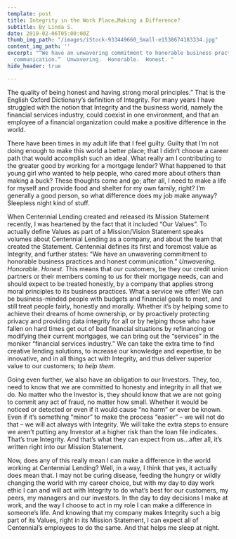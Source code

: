 ```yaml
---
template: post
title: Integrity in the Work Place…Making a Difference?
subtitle: By Linda S.
date: 2019-02-06T05:00:00Z
thumb_img_path: "/images/iStock-933449660_Small-e1538674183334.jpg"
content_img_path: ''
excerpt: "“We have an unwavering commitment to honorable business practices and honest
  communication.”  Unwavering.  Honorable.  Honest. "
hide_header: true

---
```

The quality of being honest and having strong moral principles.” That is the English Oxford Dictionary’s definition of Integrity. For many years I have struggled with the notion that Integrity and the business world, namely the financial services industry, could coexist in one environment, and that an employee of a financial organization could make a positive difference in the world.

There have been times in my adult life that I feel guilty. Guilty that I’m not doing enough to make this world a better place; that I didn’t choose a career path that would accomplish such an ideal. What really am I contributing to the greater good by working for a mortgage lender? What happened to that young girl who wanted to help people, who cared more about others than making a buck? These thoughts come and go; after all, I need to make a life for myself and provide food and shelter for my own family, right? I’m generally a good person, so what difference does my job make anyway? Sleepless night kind of stuff.

When Centennial Lending created and released its Mission Statement recently, I was heartened by the fact that it included “Our Values”. To actually define Values as part of a Mission/Vision Statement speaks volumes about Centennial Lending as a company, and about the team that created the Statement. Centennial defines its first and foremost value as Integrity, and further states: “We have an unwavering commitment to honorable business practices and honest communication.” _Unwavering_. _Honorable_. _Honest_. This means that our customers, be they our credit union partners or their members coming to us for their mortgage needs, can and should expect to be treated honestly, by a company that applies strong moral principles to its business practices. What a service we offer! We can be business-minded people with budgets and financial goals to meet, and still treat people fairly, honestly and morally. Whether it’s by helping some to achieve their dreams of home ownership, or by proactively protecting privacy and providing data integrity for all or by helping those who have fallen on hard times get out of bad financial situations by refinancing or modifying their current mortgages, we can bring out the “services” in the moniker “financial services industry.” We can take the extra time to find creative lending solutions, to increase our knowledge and expertise, to be innovative, and in all things act with Integrity, and thus deliver superior value to our customers; _to help them_.

Going even further, we also have an obligation to our Investors. They, too, need to know that we are committed to honesty and integrity in all that we do. No matter who the Investor is, they should know that we are not going to commit any act of fraud, no matter how small. Whether it would be noticed or detected or even if it would cause “no harm” or ever be known. Even if it’s something “minor” to make the process “easier” – we will not do that – we will act always with Integrity. We will take the extra steps to ensure we aren’t putting any Investor at a higher risk than the loan file indicates. That’s true Integrity. And that’s what they can expect from us…after all, it’s written right into our Mission Statement.

Now, does any of this really mean I can make a difference in the world working at Centennial Lending? Well, in a way, I think that yes, it actually does mean that. I may not be curing disease, feeding the hungry or wildly changing the world with my career choice, but with my day to day work ethic I can and will act with Integrity to do what’s best for our customers, my peers, my managers and our investors. In the day to day decisions I make at work, and the way I choose to act in my role I can make a difference in someone’s life. And knowing that my company makes Integrity such a big part of its Values, right in its Mission Statement, I can expect all of Centennial’s employees to do the same. And that helps me sleep at night.